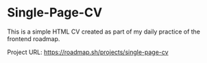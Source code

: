 # Single-Page-CV
This is a simple HTML CV created as part of my daily practice of the frontend roadmap.

Project URL: https://roadmap.sh/projects/single-page-cv
